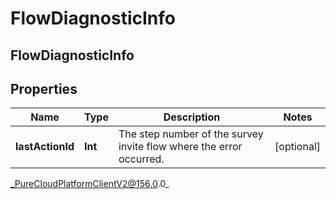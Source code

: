 # FlowDiagnosticInfo

## FlowDiagnosticInfo

## Properties

|Name | Type | Description | Notes|
|------------ | ------------- | ------------- | -------------|
| **lastActionId** | **Int** | The step number of the survey invite flow where the error occurred. | [optional] |



_PureCloudPlatformClientV2@156.0.0_
